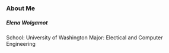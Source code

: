 
### About Me

##### Elena Wolgamot

School: University of Washington
Major: Electical and Computer Engineering 

